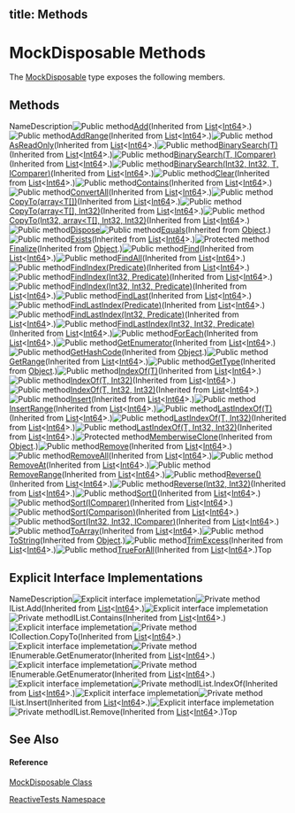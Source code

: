 title: Methods
---
# MockDisposable Methods

The [MockDisposable](MockDisposable/MockDisposable) type exposes the following members.

## Methods

NameDescription![Public method](https://reactiveui.net/assets/img/Hh303103.pubmethod(en-us,VS.103).gif "Public method")[Add](https://msdn.microsoft.com/en-us/library/m:system.collections.generic.list%601.add(%600)(v=VS.103))(Inherited from [List](https://msdn.microsoft.com/en-us/library/6sh2ey19)<[Int64](https://msdn.microsoft.com/en-us/library/6yy583ek)>.)![Public method](https://reactiveui.net/assets/img/Hh303103.pubmethod(en-us,VS.103).gif "Public method")[AddRange](https://msdn.microsoft.com/en-us/library/m:system.collections.generic.list%601.addrange(system.collections.generic.ienumerable%7b%600%7d)(v=VS.103))(Inherited from [List](https://msdn.microsoft.com/en-us/library/6sh2ey19)<[Int64](https://msdn.microsoft.com/en-us/library/6yy583ek)>.)![Public method](https://reactiveui.net/assets/img/Hh303103.pubmethod(en-us,VS.103).gif "Public method")[AsReadOnly](https://msdn.microsoft.com/en-us/library/e78dcd75)(Inherited from [List](https://msdn.microsoft.com/en-us/library/6sh2ey19)<[Int64](https://msdn.microsoft.com/en-us/library/6yy583ek)>.)![Public method](https://reactiveui.net/assets/img/Hh303103.pubmethod(en-us,VS.103).gif "Public method")[BinarySearch(T)](https://msdn.microsoft.com/en-us/library/m:system.collections.generic.list%601.binarysearch(%600)(v=VS.103))(Inherited from [List](https://msdn.microsoft.com/en-us/library/6sh2ey19)<[Int64](https://msdn.microsoft.com/en-us/library/6yy583ek)>.)![Public method](https://reactiveui.net/assets/img/Hh303103.pubmethod(en-us,VS.103).gif "Public method")[BinarySearch(T, IComparer<T>)](https://msdn.microsoft.com/en-us/library/m:system.collections.generic.list%601.binarysearch(%600%2csystem.collections.generic.icomparer%7b%600%7d)(v=VS.103))(Inherited from [List](https://msdn.microsoft.com/en-us/library/6sh2ey19)<[Int64](https://msdn.microsoft.com/en-us/library/6yy583ek)>.)![Public method](https://reactiveui.net/assets/img/Hh303103.pubmethod(en-us,VS.103).gif "Public method")[BinarySearch(Int32, Int32, T, IComparer<T>)](https://msdn.microsoft.com/en-us/library/m:system.collections.generic.list%601.binarysearch(system.int32%2csystem.int32%2c%600%2csystem.collections.generic.icomparer%7b%600%7d)(v=VS.103))(Inherited from [List](https://msdn.microsoft.com/en-us/library/6sh2ey19)<[Int64](https://msdn.microsoft.com/en-us/library/6yy583ek)>.)![Public method](https://reactiveui.net/assets/img/Hh303103.pubmethod(en-us,VS.103).gif "Public method")[Clear](https://msdn.microsoft.com/en-us/library/dwb5h52a)(Inherited from [List](https://msdn.microsoft.com/en-us/library/6sh2ey19)<[Int64](https://msdn.microsoft.com/en-us/library/6yy583ek)>.)![Public method](https://reactiveui.net/assets/img/Hh303103.pubmethod(en-us,VS.103).gif "Public method")[Contains](https://msdn.microsoft.com/en-us/library/m:system.collections.generic.list%601.contains(%600)(v=VS.103))(Inherited from [List](https://msdn.microsoft.com/en-us/library/6sh2ey19)<[Int64](https://msdn.microsoft.com/en-us/library/6yy583ek)>.)![Public method](https://reactiveui.net/assets/img/Hh303103.pubmethod(en-us,VS.103).gif "Public method")[ConvertAll<TOutput>](https://msdn.microsoft.com/en-us/library/m:system.collections.generic.list%601.convertall%60%601(system.converter%7b%600%2c%60%600%7d)(v=VS.103))(Inherited from [List](https://msdn.microsoft.com/en-us/library/6sh2ey19)<[Int64](https://msdn.microsoft.com/en-us/library/6yy583ek)>.)![Public method](https://reactiveui.net/assets/img/Hh303103.pubmethod(en-us,VS.103).gif "Public method")[CopyTo(array<T[])](https://msdn.microsoft.com/en-us/library/m:system.collections.generic.list%601.copyto(%600%5b%5d)(v=VS.103))(Inherited from [List](https://msdn.microsoft.com/en-us/library/6sh2ey19)<[Int64](https://msdn.microsoft.com/en-us/library/6yy583ek)>.)![Public method](https://reactiveui.net/assets/img/Hh303103.pubmethod(en-us,VS.103).gif "Public method")[CopyTo(array<T[], Int32)](https://msdn.microsoft.com/en-us/library/m:system.collections.generic.list%601.copyto(%600%5b%5d%2csystem.int32)(v=VS.103))(Inherited from [List](https://msdn.microsoft.com/en-us/library/6sh2ey19)<[Int64](https://msdn.microsoft.com/en-us/library/6yy583ek)>.)![Public method](https://reactiveui.net/assets/img/Hh303103.pubmethod(en-us,VS.103).gif "Public method")[CopyTo(Int32, array<T[], Int32, Int32)](https://msdn.microsoft.com/en-us/library/m:system.collections.generic.list%601.copyto(system.int32%2c%600%5b%5d%2csystem.int32%2csystem.int32)(v=VS.103))(Inherited from [List](https://msdn.microsoft.com/en-us/library/6sh2ey19)<[Int64](https://msdn.microsoft.com/en-us/library/6yy583ek)>.)![Public method](https://reactiveui.net/assets/img/Hh303103.pubmethod(en-us,VS.103).gif "Public method")[Dispose](Dispose/MockDisposable.Dispose)![Public method](https://reactiveui.net/assets/img/Hh303103.pubmethod(en-us,VS.103).gif "Public method")[Equals](https://msdn.microsoft.com/en-us/library/m:system.object.equals(system.object)(v=VS.103))(Inherited from [Object](https://msdn.microsoft.com/en-us/library/e5kfa45b).)![Public method](https://reactiveui.net/assets/img/Hh303103.pubmethod(en-us,VS.103).gif "Public method")[Exists](https://msdn.microsoft.com/en-us/library/m:system.collections.generic.list%601.exists(system.predicate%7b%600%7d)(v=VS.103))(Inherited from [List](https://msdn.microsoft.com/en-us/library/6sh2ey19)<[Int64](https://msdn.microsoft.com/en-us/library/6yy583ek)>.)![Protected method](https://reactiveui.net/assets/img/Hh303103.protmethod(en-us,VS.103).gif "Protected method")[Finalize](https://msdn.microsoft.com/en-us/library/4k87zsw7)(Inherited from [Object](https://msdn.microsoft.com/en-us/library/e5kfa45b).)![Public method](https://reactiveui.net/assets/img/Hh303103.pubmethod(en-us,VS.103).gif "Public method")[Find](https://msdn.microsoft.com/en-us/library/m:system.collections.generic.list%601.find(system.predicate%7b%600%7d)(v=VS.103))(Inherited from [List](https://msdn.microsoft.com/en-us/library/6sh2ey19)<[Int64](https://msdn.microsoft.com/en-us/library/6yy583ek)>.)![Public method](https://reactiveui.net/assets/img/Hh303103.pubmethod(en-us,VS.103).gif "Public method")[FindAll](https://msdn.microsoft.com/en-us/library/m:system.collections.generic.list%601.findall(system.predicate%7b%600%7d)(v=VS.103))(Inherited from [List](https://msdn.microsoft.com/en-us/library/6sh2ey19)<[Int64](https://msdn.microsoft.com/en-us/library/6yy583ek)>.)![Public method](https://reactiveui.net/assets/img/Hh303103.pubmethod(en-us,VS.103).gif "Public method")[FindIndex(Predicate<T>)](https://msdn.microsoft.com/en-us/library/m:system.collections.generic.list%601.findindex(system.predicate%7b%600%7d)(v=VS.103))(Inherited from [List](https://msdn.microsoft.com/en-us/library/6sh2ey19)<[Int64](https://msdn.microsoft.com/en-us/library/6yy583ek)>.)![Public method](https://reactiveui.net/assets/img/Hh303103.pubmethod(en-us,VS.103).gif "Public method")[FindIndex(Int32, Predicate<T>)](https://msdn.microsoft.com/en-us/library/m:system.collections.generic.list%601.findindex(system.int32%2csystem.predicate%7b%600%7d)(v=VS.103))(Inherited from [List](https://msdn.microsoft.com/en-us/library/6sh2ey19)<[Int64](https://msdn.microsoft.com/en-us/library/6yy583ek)>.)![Public method](https://reactiveui.net/assets/img/Hh303103.pubmethod(en-us,VS.103).gif "Public method")[FindIndex(Int32, Int32, Predicate<T>)](https://msdn.microsoft.com/en-us/library/m:system.collections.generic.list%601.findindex(system.int32%2csystem.int32%2csystem.predicate%7b%600%7d)(v=VS.103))(Inherited from [List](https://msdn.microsoft.com/en-us/library/6sh2ey19)<[Int64](https://msdn.microsoft.com/en-us/library/6yy583ek)>.)![Public method](https://reactiveui.net/assets/img/Hh303103.pubmethod(en-us,VS.103).gif "Public method")[FindLast](https://msdn.microsoft.com/en-us/library/m:system.collections.generic.list%601.findlast(system.predicate%7b%600%7d)(v=VS.103))(Inherited from [List](https://msdn.microsoft.com/en-us/library/6sh2ey19)<[Int64](https://msdn.microsoft.com/en-us/library/6yy583ek)>.)![Public method](https://reactiveui.net/assets/img/Hh303103.pubmethod(en-us,VS.103).gif "Public method")[FindLastIndex(Predicate<T>)](https://msdn.microsoft.com/en-us/library/m:system.collections.generic.list%601.findlastindex(system.predicate%7b%600%7d)(v=VS.103))(Inherited from [List](https://msdn.microsoft.com/en-us/library/6sh2ey19)<[Int64](https://msdn.microsoft.com/en-us/library/6yy583ek)>.)![Public method](https://reactiveui.net/assets/img/Hh303103.pubmethod(en-us,VS.103).gif "Public method")[FindLastIndex(Int32, Predicate<T>)](https://msdn.microsoft.com/en-us/library/m:system.collections.generic.list%601.findlastindex(system.int32%2csystem.predicate%7b%600%7d)(v=VS.103))(Inherited from [List](https://msdn.microsoft.com/en-us/library/6sh2ey19)<[Int64](https://msdn.microsoft.com/en-us/library/6yy583ek)>.)![Public method](https://reactiveui.net/assets/img/Hh303103.pubmethod(en-us,VS.103).gif "Public method")[FindLastIndex(Int32, Int32, Predicate<T>)](https://msdn.microsoft.com/en-us/library/m:system.collections.generic.list%601.findlastindex(system.int32%2csystem.int32%2csystem.predicate%7b%600%7d)(v=VS.103))(Inherited from [List](https://msdn.microsoft.com/en-us/library/6sh2ey19)<[Int64](https://msdn.microsoft.com/en-us/library/6yy583ek)>.)![Public method](https://reactiveui.net/assets/img/Hh303103.pubmethod(en-us,VS.103).gif "Public method")[ForEach](https://msdn.microsoft.com/en-us/library/m:system.collections.generic.list%601.foreach(system.action%7b%600%7d)(v=VS.103))(Inherited from [List](https://msdn.microsoft.com/en-us/library/6sh2ey19)<[Int64](https://msdn.microsoft.com/en-us/library/6yy583ek)>.)![Public method](https://reactiveui.net/assets/img/Hh303103.pubmethod(en-us,VS.103).gif "Public method")[GetEnumerator](https://msdn.microsoft.com/en-us/library/b0yss765)(Inherited from [List](https://msdn.microsoft.com/en-us/library/6sh2ey19)<[Int64](https://msdn.microsoft.com/en-us/library/6yy583ek)>.)![Public method](https://reactiveui.net/assets/img/Hh303103.pubmethod(en-us,VS.103).gif "Public method")[GetHashCode](https://msdn.microsoft.com/en-us/library/zdee4b3y)(Inherited from [Object](https://msdn.microsoft.com/en-us/library/e5kfa45b).)![Public method](https://reactiveui.net/assets/img/Hh303103.pubmethod(en-us,VS.103).gif "Public method")[GetRange](https://msdn.microsoft.com/en-us/library/m:system.collections.generic.list%601.getrange(system.int32%2csystem.int32)(v=VS.103))(Inherited from [List](https://msdn.microsoft.com/en-us/library/6sh2ey19)<[Int64](https://msdn.microsoft.com/en-us/library/6yy583ek)>.)![Public method](https://reactiveui.net/assets/img/Hh303103.pubmethod(en-us,VS.103).gif "Public method")[GetType](https://msdn.microsoft.com/en-us/library/dfwy45w9)(Inherited from [Object](https://msdn.microsoft.com/en-us/library/e5kfa45b).)![Public method](https://reactiveui.net/assets/img/Hh303103.pubmethod(en-us,VS.103).gif "Public method")[IndexOf(T)](https://msdn.microsoft.com/en-us/library/m:system.collections.generic.list%601.indexof(%600)(v=VS.103))(Inherited from [List](https://msdn.microsoft.com/en-us/library/6sh2ey19)<[Int64](https://msdn.microsoft.com/en-us/library/6yy583ek)>.)![Public method](https://reactiveui.net/assets/img/Hh303103.pubmethod(en-us,VS.103).gif "Public method")[IndexOf(T, Int32)](https://msdn.microsoft.com/en-us/library/m:system.collections.generic.list%601.indexof(%600%2csystem.int32)(v=VS.103))(Inherited from [List](https://msdn.microsoft.com/en-us/library/6sh2ey19)<[Int64](https://msdn.microsoft.com/en-us/library/6yy583ek)>.)![Public method](https://reactiveui.net/assets/img/Hh303103.pubmethod(en-us,VS.103).gif "Public method")[IndexOf(T, Int32, Int32)](https://msdn.microsoft.com/en-us/library/m:system.collections.generic.list%601.indexof(%600%2csystem.int32%2csystem.int32)(v=VS.103))(Inherited from [List](https://msdn.microsoft.com/en-us/library/6sh2ey19)<[Int64](https://msdn.microsoft.com/en-us/library/6yy583ek)>.)![Public method](https://reactiveui.net/assets/img/Hh303103.pubmethod(en-us,VS.103).gif "Public method")[Insert](https://msdn.microsoft.com/en-us/library/m:system.collections.generic.list%601.insert(system.int32%2c%600)(v=VS.103))(Inherited from [List](https://msdn.microsoft.com/en-us/library/6sh2ey19)<[Int64](https://msdn.microsoft.com/en-us/library/6yy583ek)>.)![Public method](https://reactiveui.net/assets/img/Hh303103.pubmethod(en-us,VS.103).gif "Public method")[InsertRange](https://msdn.microsoft.com/en-us/library/m:system.collections.generic.list%601.insertrange(system.int32%2csystem.collections.generic.ienumerable%7b%600%7d)(v=VS.103))(Inherited from [List](https://msdn.microsoft.com/en-us/library/6sh2ey19)<[Int64](https://msdn.microsoft.com/en-us/library/6yy583ek)>.)![Public method](https://reactiveui.net/assets/img/Hh303103.pubmethod(en-us,VS.103).gif "Public method")[LastIndexOf(T)](https://msdn.microsoft.com/en-us/library/m:system.collections.generic.list%601.lastindexof(%600)(v=VS.103))(Inherited from [List](https://msdn.microsoft.com/en-us/library/6sh2ey19)<[Int64](https://msdn.microsoft.com/en-us/library/6yy583ek)>.)![Public method](https://reactiveui.net/assets/img/Hh303103.pubmethod(en-us,VS.103).gif "Public method")[LastIndexOf(T, Int32)](https://msdn.microsoft.com/en-us/library/m:system.collections.generic.list%601.lastindexof(%600%2csystem.int32)(v=VS.103))(Inherited from [List](https://msdn.microsoft.com/en-us/library/6sh2ey19)<[Int64](https://msdn.microsoft.com/en-us/library/6yy583ek)>.)![Public method](https://reactiveui.net/assets/img/Hh303103.pubmethod(en-us,VS.103).gif "Public method")[LastIndexOf(T, Int32, Int32)](https://msdn.microsoft.com/en-us/library/m:system.collections.generic.list%601.lastindexof(%600%2csystem.int32%2csystem.int32)(v=VS.103))(Inherited from [List](https://msdn.microsoft.com/en-us/library/6sh2ey19)<[Int64](https://msdn.microsoft.com/en-us/library/6yy583ek)>.)![Protected method](https://reactiveui.net/assets/img/Hh303103.protmethod(en-us,VS.103).gif "Protected method")[MemberwiseClone](https://msdn.microsoft.com/en-us/library/57ctke0a)(Inherited from [Object](https://msdn.microsoft.com/en-us/library/e5kfa45b).)![Public method](https://reactiveui.net/assets/img/Hh303103.pubmethod(en-us,VS.103).gif "Public method")[Remove](https://msdn.microsoft.com/en-us/library/m:system.collections.generic.list%601.remove(%600)(v=VS.103))(Inherited from [List](https://msdn.microsoft.com/en-us/library/6sh2ey19)<[Int64](https://msdn.microsoft.com/en-us/library/6yy583ek)>.)![Public method](https://reactiveui.net/assets/img/Hh303103.pubmethod(en-us,VS.103).gif "Public method")[RemoveAll](https://msdn.microsoft.com/en-us/library/m:system.collections.generic.list%601.removeall(system.predicate%7b%600%7d)(v=VS.103))(Inherited from [List](https://msdn.microsoft.com/en-us/library/6sh2ey19)<[Int64](https://msdn.microsoft.com/en-us/library/6yy583ek)>.)![Public method](https://reactiveui.net/assets/img/Hh303103.pubmethod(en-us,VS.103).gif "Public method")[RemoveAt](https://msdn.microsoft.com/en-us/library/m:system.collections.generic.list%601.removeat(system.int32)(v=VS.103))(Inherited from [List](https://msdn.microsoft.com/en-us/library/6sh2ey19)<[Int64](https://msdn.microsoft.com/en-us/library/6yy583ek)>.)![Public method](https://reactiveui.net/assets/img/Hh303103.pubmethod(en-us,VS.103).gif "Public method")[RemoveRange](https://msdn.microsoft.com/en-us/library/m:system.collections.generic.list%601.removerange(system.int32%2csystem.int32)(v=VS.103))(Inherited from [List](https://msdn.microsoft.com/en-us/library/6sh2ey19)<[Int64](https://msdn.microsoft.com/en-us/library/6yy583ek)>.)![Public method](https://reactiveui.net/assets/img/Hh303103.pubmethod(en-us,VS.103).gif "Public method")[Reverse()](https://msdn.microsoft.com/en-us/library/b0axc2h2)(Inherited from [List](https://msdn.microsoft.com/en-us/library/6sh2ey19)<[Int64](https://msdn.microsoft.com/en-us/library/6yy583ek)>.)![Public method](https://reactiveui.net/assets/img/Hh303103.pubmethod(en-us,VS.103).gif "Public method")[Reverse(Int32, Int32)](https://msdn.microsoft.com/en-us/library/m:system.collections.generic.list%601.reverse(system.int32%2csystem.int32)(v=VS.103))(Inherited from [List](https://msdn.microsoft.com/en-us/library/6sh2ey19)<[Int64](https://msdn.microsoft.com/en-us/library/6yy583ek)>.)![Public method](https://reactiveui.net/assets/img/Hh303103.pubmethod(en-us,VS.103).gif "Public method")[Sort()](https://msdn.microsoft.com/en-us/library/b0zbh7b6)(Inherited from [List](https://msdn.microsoft.com/en-us/library/6sh2ey19)<[Int64](https://msdn.microsoft.com/en-us/library/6yy583ek)>.)![Public method](https://reactiveui.net/assets/img/Hh303103.pubmethod(en-us,VS.103).gif "Public method")[Sort(IComparer<T>)](https://msdn.microsoft.com/en-us/library/m:system.collections.generic.list%601.sort(system.collections.generic.icomparer%7b%600%7d)(v=VS.103))(Inherited from [List](https://msdn.microsoft.com/en-us/library/6sh2ey19)<[Int64](https://msdn.microsoft.com/en-us/library/6yy583ek)>.)![Public method](https://reactiveui.net/assets/img/Hh303103.pubmethod(en-us,VS.103).gif "Public method")[Sort(Comparison<T>)](https://msdn.microsoft.com/en-us/library/m:system.collections.generic.list%601.sort(system.comparison%7b%600%7d)(v=VS.103))(Inherited from [List](https://msdn.microsoft.com/en-us/library/6sh2ey19)<[Int64](https://msdn.microsoft.com/en-us/library/6yy583ek)>.)![Public method](https://reactiveui.net/assets/img/Hh303103.pubmethod(en-us,VS.103).gif "Public method")[Sort(Int32, Int32, IComparer<T>)](https://msdn.microsoft.com/en-us/library/m:system.collections.generic.list%601.sort(system.int32%2csystem.int32%2csystem.collections.generic.icomparer%7b%600%7d)(v=VS.103))(Inherited from [List](https://msdn.microsoft.com/en-us/library/6sh2ey19)<[Int64](https://msdn.microsoft.com/en-us/library/6yy583ek)>.)![Public method](https://reactiveui.net/assets/img/Hh303103.pubmethod(en-us,VS.103).gif "Public method")[ToArray](https://msdn.microsoft.com/en-us/library/x303t819)(Inherited from [List](https://msdn.microsoft.com/en-us/library/6sh2ey19)<[Int64](https://msdn.microsoft.com/en-us/library/6yy583ek)>.)![Public method](https://reactiveui.net/assets/img/Hh303103.pubmethod(en-us,VS.103).gif "Public method")[ToString](https://msdn.microsoft.com/en-us/library/7bxwbwt2)(Inherited from [Object](https://msdn.microsoft.com/en-us/library/e5kfa45b).)![Public method](https://reactiveui.net/assets/img/Hh303103.pubmethod(en-us,VS.103).gif "Public method")[TrimExcess](https://msdn.microsoft.com/en-us/library/ms132207)(Inherited from [List](https://msdn.microsoft.com/en-us/library/6sh2ey19)<[Int64](https://msdn.microsoft.com/en-us/library/6yy583ek)>.)![Public method](https://reactiveui.net/assets/img/Hh303103.pubmethod(en-us,VS.103).gif "Public method")[TrueForAll](https://msdn.microsoft.com/en-us/library/m:system.collections.generic.list%601.trueforall(system.predicate%7b%600%7d)(v=VS.103))(Inherited from [List](https://msdn.microsoft.com/en-us/library/6sh2ey19)<[Int64](https://msdn.microsoft.com/en-us/library/6yy583ek)>.)Top

## Explicit Interface Implementations

NameDescription![Explicit interface implemetation](https://reactiveui.net/assets/img/Hh212009.pubinterface(en-us,VS.103).gif "Explicit interface implemetation")![Private method](https://reactiveui.net/assets/img/Hh314705.privmethod(en-us,VS.103).gif "Private method")IList.Add(Inherited from [List](https://msdn.microsoft.com/en-us/library/6sh2ey19)<[Int64](https://msdn.microsoft.com/en-us/library/6yy583ek)>.)![Explicit interface implemetation](https://reactiveui.net/assets/img/Hh212009.pubinterface(en-us,VS.103).gif "Explicit interface implemetation")![Private method](https://reactiveui.net/assets/img/Hh314705.privmethod(en-us,VS.103).gif "Private method")IList.Contains(Inherited from [List](https://msdn.microsoft.com/en-us/library/6sh2ey19)<[Int64](https://msdn.microsoft.com/en-us/library/6yy583ek)>.)![Explicit interface implemetation](https://reactiveui.net/assets/img/Hh212009.pubinterface(en-us,VS.103).gif "Explicit interface implemetation")![Private method](https://reactiveui.net/assets/img/Hh314705.privmethod(en-us,VS.103).gif "Private method")ICollection.CopyTo(Inherited from [List](https://msdn.microsoft.com/en-us/library/6sh2ey19)<[Int64](https://msdn.microsoft.com/en-us/library/6yy583ek)>.)![Explicit interface implemetation](https://reactiveui.net/assets/img/Hh212009.pubinterface(en-us,VS.103).gif "Explicit interface implemetation")![Private method](https://reactiveui.net/assets/img/Hh314705.privmethod(en-us,VS.103).gif "Private method")IEnumerable<T>.GetEnumerator(Inherited from [List](https://msdn.microsoft.com/en-us/library/6sh2ey19)<[Int64](https://msdn.microsoft.com/en-us/library/6yy583ek)>.)![Explicit interface implemetation](https://reactiveui.net/assets/img/Hh212009.pubinterface(en-us,VS.103).gif "Explicit interface implemetation")![Private method](https://reactiveui.net/assets/img/Hh314705.privmethod(en-us,VS.103).gif "Private method")IEnumerable.GetEnumerator(Inherited from [List](https://msdn.microsoft.com/en-us/library/6sh2ey19)<[Int64](https://msdn.microsoft.com/en-us/library/6yy583ek)>.)![Explicit interface implemetation](https://reactiveui.net/assets/img/Hh212009.pubinterface(en-us,VS.103).gif "Explicit interface implemetation")![Private method](https://reactiveui.net/assets/img/Hh314705.privmethod(en-us,VS.103).gif "Private method")IList.IndexOf(Inherited from [List](https://msdn.microsoft.com/en-us/library/6sh2ey19)<[Int64](https://msdn.microsoft.com/en-us/library/6yy583ek)>.)![Explicit interface implemetation](https://reactiveui.net/assets/img/Hh212009.pubinterface(en-us,VS.103).gif "Explicit interface implemetation")![Private method](https://reactiveui.net/assets/img/Hh314705.privmethod(en-us,VS.103).gif "Private method")IList.Insert(Inherited from [List](https://msdn.microsoft.com/en-us/library/6sh2ey19)<[Int64](https://msdn.microsoft.com/en-us/library/6yy583ek)>.)![Explicit interface implemetation](https://reactiveui.net/assets/img/Hh212009.pubinterface(en-us,VS.103).gif "Explicit interface implemetation")![Private method](https://reactiveui.net/assets/img/Hh314705.privmethod(en-us,VS.103).gif "Private method")IList.Remove(Inherited from [List](https://msdn.microsoft.com/en-us/library/6sh2ey19)<[Int64](https://msdn.microsoft.com/en-us/library/6yy583ek)>.)Top

## See Also

#### Reference

[MockDisposable Class](MockDisposable/MockDisposable)

[ReactiveTests Namespace](ReactiveTests/ReactiveTests)
